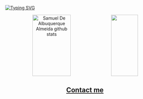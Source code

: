 [![Typing SVG](https://readme-typing-svg.herokuapp.com/?color=3BDAF7&size=35&center=true&vCenter=true&width=1000&lines=Hello,+my+name+is+Samuel+:%29;Be+Welcome!;SamuTechMan+%E2%9C%94%EF%B8%8F)](https://git.io/typing-svg)

<div align="center">  
  <img width="49%" height="195px" src="https://github-readme-stats.vercel.app/api?username=SamuTechMan&show_icons=true&count_private=true&hide_border=true&title_color=eef2ff&icon_color=01C231&text_color=f6f5f4&bg_color=0d1117" alt="Samuel De Albuquerque Almeida github stats" /> 
  <img width="41%" height="195px" src="https://github-readme-stats.vercel.app/api/top-langs/?username=SamuTechMan&layout=compact&hide_border=true&title_color=ffffff&text_color=f6f5f4&bg_color=0d1117" />




## [Contact me](https://br.linkedin.com/in/samuel-de-albuquerque-almeida-3792a0256)



